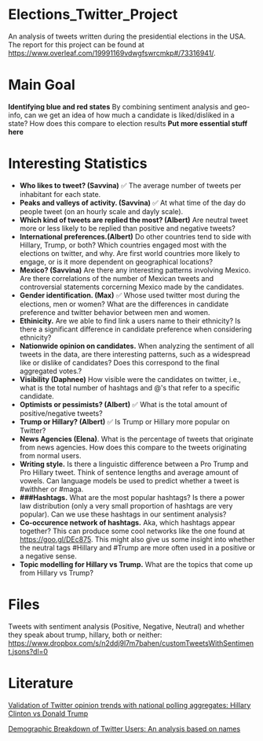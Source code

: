 # Elections_Twitter_Project
An analysis of tweets written during the presidential elections in the USA. The report for this project can be found at https://www.overleaf.com/19991169vdwgfswrcmkp#/73316941/.


# Main Goal
**Identifying blue and red states** By combining sentiment analysis and geo-info, can we get an idea of how much a candidate is liked/disliked in a state? How does this compare to election results 
**Put more essential stuff here** 

# Interesting Statistics 
- **Who likes to tweet? (Savvina)** ✅ The average number of tweets per inhabitant for each state.
- **Peaks and valleys of activity. (Savvina)** ✅ At what time of the day do people tweet (on an hourly scale and dayly scale). 
- **Which kind of tweets are replied the most? (Albert)** Are neutral tweet more or less likely to be replied than positive and negative tweets?
- **International preferences.(Albert)** Do other countries tend to side with Hillary, Trump, or both? Which countries engaged most with the elections on twitter, and why. Are first world countries more likely to engage, or is it more dependent on geographical locations?
- **Mexico? (Savvina)** Are there any interesting patterns involving Mexico. Are there correlations of the number of Mexican tweets and controversial statements corcerning Mexico made by the candidates. 
- **Gender identification. (Max)** ✅ Whose used twitter most during the elections, men or women? What are the differences in candidate preference and twitter behavior between men and women. 
- **Ethinicity.** Are we able to find link a users name to their ethnicity? Is there a significant difference in candidate preference when considering ethnicity? 
- **Nationwide opinion on candidates.** When analyzing the sentiment of all tweets in the data, are there interesting patterns, such as a widespread like or dislike of candidates? Does this correspond to the final aggregated votes.?
- **Visibility (Daphnee)** How visible were the candidates on twitter, i.e., what is the total number of hashtags and @'s that refer to a specific candidate. 
- **Optimists or pessimists? (Albert)** ✅  What is the total amount of positive/negative tweets?
- **Trump or Hillary? (Albert)** ✅  Is Trump or Hillary more popular on Twitter?
- **News Agencies (Elena)**. What is the percentage of tweets that originate from news agencies. How does this compare to the tweets originating from normal users. 
- **Writing style.** Is there a linguistic difference between a Pro Trump and Pro Hillary tweet. Think of sentence lengths and average amount of vowels. Can language models be used to predict whether a tweet is #withher or #maga.
- **###Hashtags.** What are the most popular hashtags? Is there a power law distribution (only a very small proportion of hashtags are very popular). Can we use these hashtags in our sentiment analysis?
- **Co-occurence network of hashtags.** Aka, which hashtags appear together? This can produce some cool networks like the one found at https://goo.gl/DEc875. This might also give us some insight into whether the neutral tags #Hillary and #Trump are more often used in a positive or a negative sense. 
- **Topic modelling for Hillary vs Trump.** What are the topics that come up from Hillary vs Trump?


# Files
Tweets with sentiment analysis (Positive, Negative, Neutral) and whether they speak about trump, hillary, both or neither: https://www.dropbox.com/s/n2ddj9l7m7bahen/customTweetsWithSentiment.jsons?dl=0



# Literature
[Validation of Twitter opinion trends with national polling aggregates: Hillary Clinton vs Donald Trump](https://goo.gl/FJD73s)

[Demographic Breakdown of Twitter Users:
An analysis based on names](https://pdfs.semanticscholar.org/4d5a/8e25a3c01dd06fb31721f5550e3f8a174298.pdf)
